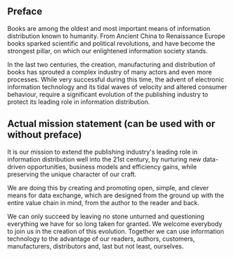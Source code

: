 ## Preface

Books are among the oldest and most important means of information distribution known to humanity. From Ancient China to Renaissance Europe books sparked scientific and political revolutions, and have become the strongest pillar, on which our enlightened information society stands.

In the last two centuries, the creation, manufacturing and distribution of books has sprouted a complex industry of many actors and even more processes. While very successful during this time, the advent of electronic information technology and its tidal waves of velocity and altered consumer behaviour, require a significant evolution of the publishing industry to protect its leading role in information distribution.

## Actual mission statement (can be used with or without preface)

It is our mission to extend the publishing industry's leading role in information distribution well into the 21st century, by nurturing new data-driven opportunities, business models and efficiency gains, while preserving the unique character of our craft.

We are doing this by creating and promoting open, simple, and clever means for data exchange, which are designed from the ground up with the entire value chain in mind, from the author to the reader and back.

We can only succeed by leaving no stone unturned and questioning everything we have for so long taken for granted. We welcome everybody to join us in the creation of this evolution. Together we can use information technology to the advantage of our readers, authors, customers, manufacturers, distributors and, last but not least, ourselves.
